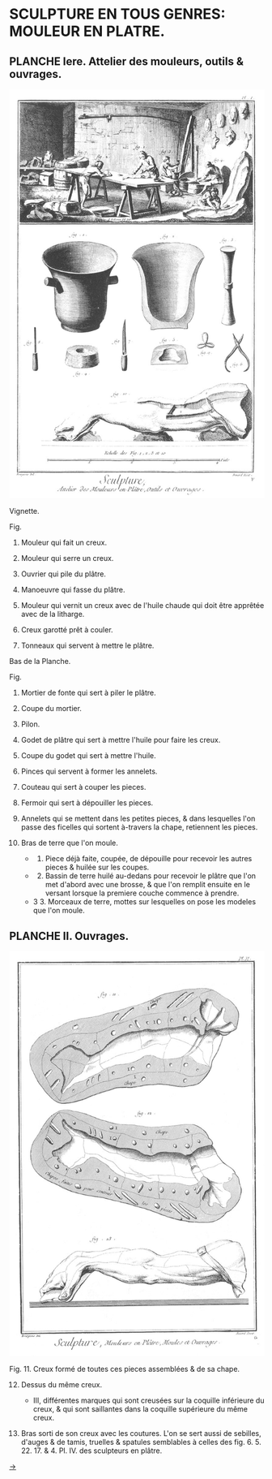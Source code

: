 SCULPTURE EN TOUS GENRES: MOULEUR EN PLATRE.
============================================

PLANCHE Iere. Attelier des mouleurs, outils & ouvrages.
-------------------------------------------------------

[![Planche 1](Planche_1.jpeg)](Planche_1.jpeg)

Vignette.

Fig.
1. Mouleur qui fait un creux.

2. Mouleur qui serre un creux.

3. Ouvrier qui pile du plâtre.

4. Manoeuvre qui fasse du plâtre.

5. Mouleur qui vernit un creux avec de l'huile chaude qui doit être apprêtée avec de la litharge.

6. Creux garotté prêt à couler.

7. Tonneaux qui servent à mettre le plâtre.

Bas de la Planche.

Fig.
1. Mortier de fonte qui sert à piler le plâtre.

2. Coupe du mortier.

3. Pilon.

4. Godet de plâtre qui sert à mettre l'huile pour faire les creux.

5. Coupe du godet qui sert à mettre l'huile.

6. Pinces qui servent à former les annelets.

7. Couteau qui sert à couper les pieces.

8. Fermoir qui sert à dépouiller les pieces.

9. Annelets qui se mettent dans les petites pieces, & dans lesquelles l'on passe des ficelles qui sortent à-travers la chape, retiennent les pieces.

10. Bras de terre que l'on moule.
	- 1. Piece déjà faite, coupée, de dépouille pour recevoir les autres pieces & huilée sur les coupes.
	- 2. Bassin de terre huilé au-dedans pour recevoir le plâtre que l'on met d'abord avec une brosse, & que l'on remplit ensuite en le versant lorsque la premiere couche commence à prendre.
	- 3 3. Morceaux de terre, mottes sur lesquelles on pose les modeles que l'on moule.


PLANCHE II. Ouvrages.
---------------------

[![Planche 2](Planche_2.jpeg)](Planche_2.jpeg)

Fig.
11. Creux formé de toutes ces pieces assemblées & de sa chape.

12. Dessus du même creux.
	- III, différentes marques qui sont creusées sur la coquille inférieure du creux, & qui sont saillantes dans la coquille supérieure du même creux.

13. Bras sorti de son creux avec les coutures. L'on se sert aussi de sebilles, d'auges & de tamis, truelles & spatules semblables à celles des fig. 6. 5. 22. 17. & 4. Pl. IV. des sculpteurs en plâtre.


[->](../3-Elevation_du_Marbre/Légende.md)
